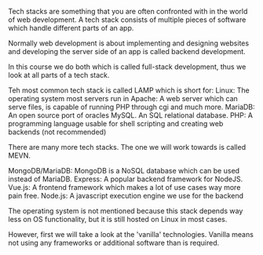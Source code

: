 Tech stacks are something that you are often confronted with in the world of web development.
A tech stack consists of multiple pieces of software which handle different parts of an app.

Normally web development is about implementing and designing websites and developing the server
side of an app is called backend development. 

In this course we do both which is called full-stack development, thus we look at all parts of a
tech stack.

Teh most common tech stack is called LAMP which is short for:
Linux: The operating system most servers run in
Apache: A web server which can serve files, is capable of running PHP through cgi and much more.
MariaDB: An open source port of oracles MySQL. An SQL relational database.
PHP: A programming language usable for shell scripting and creating web backends (not recommended)

There are many more tech stacks. The one we will work towards is called MEVN.

MongoDB/MariaDB: MongoDB is a NoSQL database which can be used instead of MariaDB.
Express: A popular backend framework for NodeJS.
Vue.js: A frontend framework which makes a lot of use cases way more pain free.
Node.js: A javascript execution engine we use for the backend

The operating system is not mentioned because this stack depends way less on OS functionality,
but it is still hosted on Linux in most cases.

However, first we will take a look at the 'vanilla' technologies. 
Vanilla means not using any frameworks or additional software than is required.
